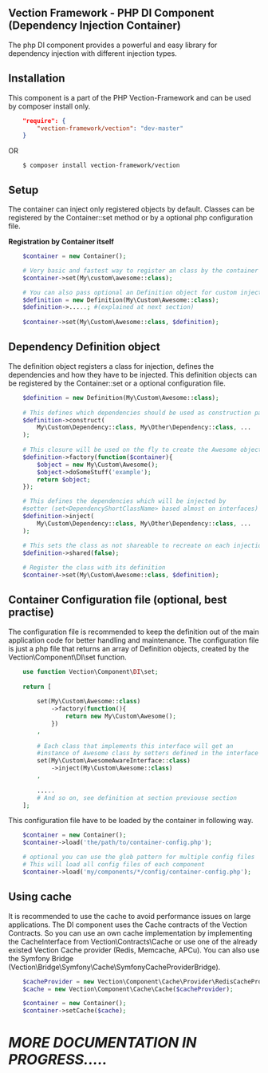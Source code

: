 ## Vection Framework - PHP DI Component (Dependency Injection Container)

The php DI component provides a powerful and easy library for dependency injection with different injection types.

## Installation
This component is a part of the PHP Vection-Framework and can be used by composer install only.

```json
    "require": {
        "vection-framework/vection": "dev-master"
    }
```

OR

```shell script
    $ composer install vection-framework/vection
```

## Setup

The container can inject only registered objects by default. Classes can be registered by the Container::set method or by a optional php configuration file.

__Registration by Container itself__ 

```php
    $container = new Container();

    # Very basic and fastest way to register an class by the container
    $container->set(My\custom\awesome::class);

    # You can also pass optional an Definition object for custom injection and creation information
    $definition = new Definition(My\Custom\Awesome::class);
    $definition->.....; #(explained at next section)
    
    $container->set(My\Custom\Awesome::class, $definition);
```

## Dependency Definition object

The definition object registers a class for injection, defines the dependencies and how they have 
to be injected. This definition objects can be registered by the Container::set or a optional configuration file.

```php
    $definition = new Definition(My\Custom\Awesome::class);
   
    # This defines which dependencies should be used as construction parameter when creating object
    $definition->construct(
        My\Custom\Dependency::class, My\Other\Dependency::class, ...
    );
    
    # This closure will be used on the fly to create the Awesome object
    $definition->factory(function($container){
        $object = new My\Custom\Awesome();
        $object->doSomeStuff('example');
        return $object;
    });

    # This defines the dependencies which will be injected by 
    #setter (set<DependencyShortClassName> based almost on interfaces)
    $definition->inject(
        My\Custom\Dependency::class, My\Other\Dependency::class, ...
    );

    # This sets the class as not shareable to recreate on each injection
    $definition->shared(false);
    
    # Register the class with its definition
    $container->set(My\Custom\Awesome::class, $definition);
```

## Container Configuration file (optional, best practise)

The configuration file is recommended to keep the definition out of the main application code
for better handling and maintenance. The configuration file is just a php file that returns an array
of Definition objects, created by the Vection\Component\DI\set function.

```php
    use function Vection\Component\DI\set;
    
    return [
    
        set(My\Custom\Awesome::class)
            ->factory(function(){
                return new My\Custom\Awesome();
            })
        ,
    
        # Each class that implements this interface will get an 
        #instance of Awesome class by setters defined in the interface
        set(My\Custom\AwesomeAwareInterface::class)
            ->inject(My\Custom\Awesome::class)
        ,
    
        .....
        # And so on, see definition at section previouse section
    ];
```

This configuration file have to be loaded by the container in following way.
```php
    $container = new Container();
    $container->load('the/path/to/container-config.php');

    # optional you can use the glob pattern for multiple config files
    # This will load all config files of each component
    $container->load('my/components/*/config/container-config.php');
```


## Using cache

It is recommended to use the cache to avoid performance issues on large applications.
The DI component uses the Cache contracts of the Vection Contracts. So you can use an own
cache implementation by implementing the CacheInterface from Vection\Contracts\Cache or use 
one of the already existed Vection Cache provider (Redis, Memcache, APCu). You can also use the
Symfony Bridge (Vection\Bridge\Symfony\Cache\SymfonyCacheProviderBridge).

```php
    $cacheProvider = new Vection\Component\Cache\Provider\RedisCacheProvider(...);
    $cache = new Vection\Component\Cache\Cache($cacheProvider);

    $container = new Container();
    $container->setCache($cache);    
```

# _MORE DOCUMENTATION IN PROGRESS....._